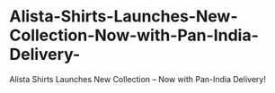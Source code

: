 # Alista-Shirts-Launches-New-Collection-Now-with-Pan-India-Delivery-
Alista Shirts Launches New Collection – Now with Pan-India Delivery!
